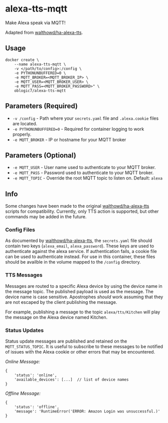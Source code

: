 # alexa-tts-mqtt

Make Alexa speak via MQTT!

Adapted from [walthowd/ha-alexa-tts](https://github.com/walthowd/ha-alexa-tts).

## Usage
```
docker create \
    --name alexa-tts-mqtt \
    -v </path/to/config>:/config \
    -e PYTHONUNBUFFERED=0 \
    -e MQTT_BROKER=<MQTT_BROKER_IP> \
    -e MQTT_USER=<MQTT_BROKER_USER> \
    -e MQTT_PASS=<MQTT_BROKER_PASSWORD>" \
    oblogic7/alexa-tts-mqtt
```

## Parameters (Required)

* `-v /config` - Path where your `secrets.yaml` file and `.alexa.cookie` files are located.
* `-e PYTHONUNBUFFERED=0` - Required for container logging to work properly.
* `-e MQTT_BROKER` - IP or hostname for your MQTT broker

## Parameters (Optional)
* `-e MQTT_USER` - User name used to authenticate to your MQTT broker.
* `-e MQTT_PASS` - Password used to authenticate to your MQTT broker.
* `-e MQTT_TOPIC` - Override the root MQTT topic to listen on.  Default: `alexa`

## Info
Some changes have been made to the original [walthowd/ha-alexa-tts](https://github.com/walthowd/ha-alexa-tts)
scripts for compatibility.  Currently, only TTS action is supported, but other
commands may be added in the future.

### Config Files
As documented by [walthowd/ha-alexa-tts](https://github.com/walthowd/ha-alexa-tts), the `secrets.yaml` file should contain
two keys (`alexa_email`, `alexa_password`).  These keys are used to authenticate
against the alexa service.  If authentication fails, a cookie file can be used
to authenticate instead.  For use in this container, these files should be availble
in the volume mapped to the `/config` directory.

### TTS Messages
Messages are routed to a specific Alexa device by using the device name in the
message topic.  The published payload is used as the message.  The device name
is case sensitive.  Apostrophes _should_ work assuming that they are not escaped
by the client publishing the message.

For example, publishing a message to the topic `alexa/tts/Kitchen` will play the
message on the Alexa device named Kitchen.

### Status Updates
Status update messages are published and retained on the `MQTT_STATUS_TOPIC`.
It is useful to subscribe to these messages to be notified of issues with the
Alexa cookie or other errors that may be encountered.

*Online Message:*
```
{
    'status': 'online',
    'available_devices': [...]  // list of device names
}
```

*Offline Message:*
```
{
    'status': 'offline',
    'message': 'RuntimeError('ERROR: Amazon Login was unsuccessful.)'
}
```